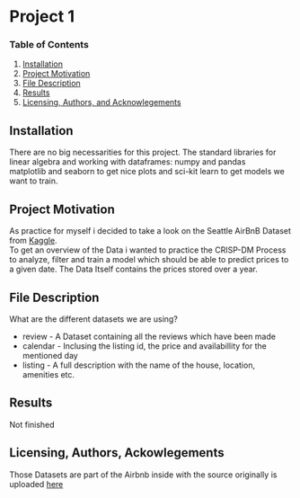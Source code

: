 # Project 1

### Table of Contents
1. [Installation](#installation)
2. [Project Motivation](#motivation)
3. [File Description](#files)
4. [Results](#results)
5. [Licensing, Authors, and Acknowlegements](#licensing)

## Installation <a name= "installation"></a>
There are no big necessarities for this project. The standard libraries for linear algebra and working with dataframes: numpy and pandas<br>
matplotlib and seaborn to get nice plots and sci-kit learn to get models we want to train.

## Project Motivation <a name="motivation"></a>

As practice for myself i decided to take a look on the Seattle AirBnB Dataset from [Kaggle](https://www.kaggle.com/airbnb/seattle).<br>
To get an overview of the Data i wanted to practice the CRISP-DM Process to analyze, filter and train a model which should be able to predict prices to a given date.
The Data Itself contains the prices stored over a year.

## File Description <a name="files"></a>

 What are the different datasets we are using?
   - review - A Dataset containing all the reviews which have been made
   - calendar - Inclusing the listing id, the price and availabillity for the mentioned day
   - listing - A full description with the name of the house, location, amenities etc.


## Results <a name="results"></a>

Not finished


## Licensing, Authors, Ackowlegements <a name="licensing"></a>

Those Datasets are part of the Airbnb inside with the source originally is uploaded [here](http://insideairbnb.com/get-the-data.html)
